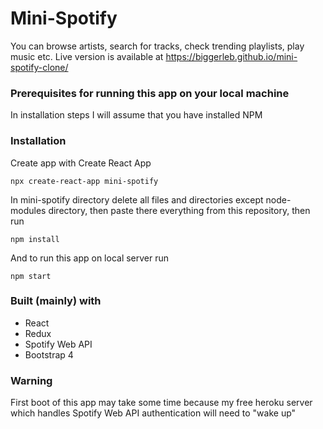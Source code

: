 # Mini-Spotify
You can browse artists, search for tracks, check trending playlists, play music etc.
Live version is available at https://biggerleb.github.io/mini-spotify-clone/
### Prerequisites for running this app on your local machine
In installation steps I will assume that you have installed NPM
### Installation
Create app with Create React App
```
npx create-react-app mini-spotify
```
In mini-spotify directory delete all files and directories except node-modules directory, then paste there everything from this repository, then run
```
npm install
```
And to run this app on local server run
```
npm start
```
### Built (mainly) with
* React
* Redux
* Spotify Web API
* Bootstrap 4  
### Warning
First boot of this app may take some time because my free heroku server which handles Spotify Web API authentication will need to "wake up"
